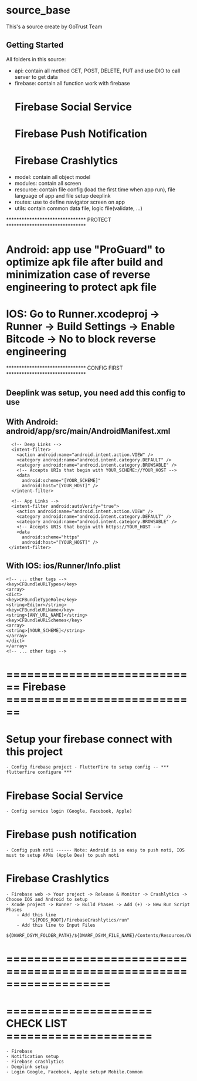 # source_base

This's a source create by GoTrust Team

## Getting Started
   All folders in this source:
   - api: contain all method GET, POST, DELETE, PUT and use DIO to call server to get data
   - firebase: contain all function work with firebase
        # Firebase Social Service  
        # Firebase Push Notification
        # Firebase Crashlytics
   - model: contain all object model
   - modules: contain all screen 
   - resource: contain file config (load the first time when app run), file language of app and file setup deeplink
   - routes: use to define navigator screen on app 
   - utils: contain common data file, logic file(validate, ...)

******************************* PROTECT *******************************
# Android: app use "ProGuard" to optimize apk file after build and minimization case of reverse engineering to protect apk file
# IOS: Go to Runner.xcodeproj -> Runner -> Build Settings -> Enable Bitcode -> No to block reverse engineering
******************************* CONFIG FIRST *******************************

## Deeplink was setup, you need add this config to use

## With Android: android/app/src/main/AndroidManifest.xml
     
      <!-- Deep Links -->
      <intent-filter>
        <action android:name="android.intent.action.VIEW" />
        <category android:name="android.intent.category.DEFAULT" />
        <category android:name="android.intent.category.BROWSABLE" />
        <!-- Accepts URIs that begin with YOUR_SCHEME://YOUR_HOST -->
        <data
          android:scheme="[YOUR_SCHEME]"
          android:host="[YOUR_HOST]" />
      </intent-filter>

      <!-- App Links -->
      <intent-filter android:autoVerify="true">
        <action android:name="android.intent.action.VIEW" />
        <category android:name="android.intent.category.DEFAULT" />
        <category android:name="android.intent.category.BROWSABLE" />
        <!-- Accepts URIs that begin with https://YOUR_HOST -->
        <data
          android:scheme="https"
          android:host="[YOUR_HOST]" />
     </intent-filter>

## With IOS: ios/Runner/Info.plist
     
    <!-- ... other tags -->
    <key>CFBundleURLTypes</key>
    <array>
    <dict>
    <key>CFBundleTypeRole</key>
    <string>Editor</string>
    <key>CFBundleURLName</key>
    <string>[ANY_URL_NAME]</string>
    <key>CFBundleURLSchemes</key>
    <array>
    <string>[YOUR_SCHEME]</string>
    </array>
    </dict>
    </array>
    <!-- ... other tags -->

# ============================ Firebase ============================
# Setup your firebase connect with this project
    - Config firebase project - FlutterFire to setup config -- *** flutterfire configure ***

# Firebase Social Service
    - Config service login (Google, Facebook, Apple)

# Firebase push notification
    - Config push noti ------ Note: Android is so easy to push noti, IOS must to setup APNs (Apple Dev) to push noti

# Firebase Crashlytics
    - Firebase web -> Your project -> Release & Monitor -> Crashlytics -> Choose IOS and Android to setup
    - Xcode project -> Runner -> Build Phases -> Add (+) -> New Run Script Phases 
        - Add this line
             "${PODS_ROOT}/FirebaseCrashlytics/run"
        - Add this line to Input Files
         ${DWARF_DSYM_FOLDER_PATH}/${DWARF_DSYM_FILE_NAME}/Contents/Resources/DWARF/${TARGET_NAME} 
# ===================================================================

# ===================== CHECK LIST =====================

    - Firebase
    - Notification setup
    - Firebase crashlytics
    - Deeplink setup
    - Login Google, Facebook, Apple setup# Mobile.Common
